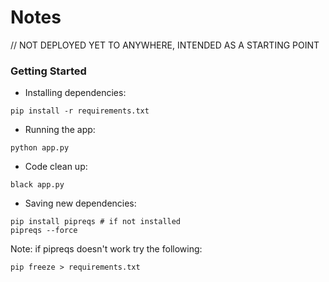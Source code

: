 # Notes 

// NOT DEPLOYED YET TO ANYWHERE, INTENDED AS A STARTING POINT

### Getting Started
* Installing dependencies:
```
pip install -r requirements.txt
```

* Running the app:
```
python app.py
```

* Code clean up:
```
black app.py
```

* Saving new dependencies:
```
pip install pipreqs # if not installed
pipreqs --force
```
Note: if pipreqs doesn't work try the following:
```
pip freeze > requirements.txt
```

